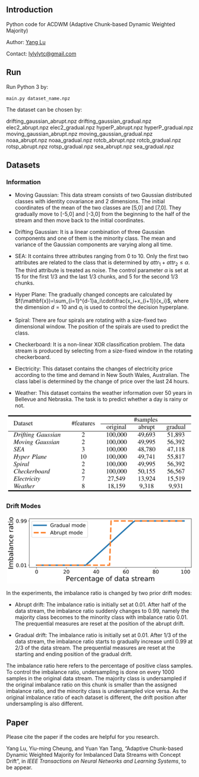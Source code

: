 ## Introduction

Python code for ACDWM (Adaptive Chunk-based Dynamic Weighted Majority)

Author: [Yang Lu](https://jasonyanglu.github.io/)

Contact: lylylytc@gmail.com

## Run

Run Python 3 by:

```shell
main.py dataset_name.npz
```

The dataset can be chosen by:

drifting_gaussian_abrupt.npz
drifting_gaussian_gradual.npz
elec2_abrupt.npz
elec2_gradual.npz
hyperP_abrupt.npz
hyperP_gradual.npz
moving_gaussian_abrupt.npz
moving_gaussian_gradual.npz
noaa_abrupt.npz
noaa_gradual.npz
rotcb_abrupt.npz
rotcb_gradual.npz
rotsp_abrupt.npz
rotsp_gradual.npz
sea_abrupt.npz
sea_gradual.npz

## Datasets 

### Information

* Moving Gaussian: This data stream consists of two Gaussian distributed classes with identity covariance and 2 dimensions. The initial coordinates of the mean of the two classes are [5,0] and [7,0]. They gradually move to [-5,0] and [-3,0] from the beginning to the half of the stream and then move back to the initial coordinates.

* Drifting Gaussian: It is a linear combination of three Gaussian components and one of them is the minority class. The mean and variance of the Gaussian components are varying along all time.

* SEA: It contains three attributes ranging from 0 to 10. Only the first two attributes are related to the class that is determined by $attr_1+attr_2\le \alpha$. The third attribute is treated as noise. The control parameter $\alpha$ is set at 15 for the first 1/3 and the last 1/3 chunks, and 5 for the second 1/3 chunks.

* Hyper Plane: The gradually changed concepts are calculated by $f(\mathbf{x})=\sum_{i=1}^{d-1}a_i\cdot\frac{x_i+x_{i+1}}{x_i}$, where the dimension $d=10$ and $a_i$ is used to control the decision hyperplane.

* Spiral: There are four spirals are rotating with a size-fixed two dimensional window. The position of the spirals are used to predict the class.

* Checkerboard: It is a non-linear XOR classification problem. The data stream is produced by selecting from a size-fixed window in the rotating checkerboard.

* Electricity: This dataset contains the changes of electricity price according to the time and demand in New South Wales, Australian. The class label is determined by the change of price over the last 24 hours.

* Weather: This dataset contains the weather information over 50 years in Bellevue and Nebraska. The task is to predict whether a day is rainy or not.

<p align="center">
  <img src="./README.assets/image-20190830143305580.png" width="500"/>
</p>

### Drift Modes

<p align="center">
  <img src="./README.assets/image-20190830143415142.png" width="500"/>
</p>

In the experiments, the imbalance ratio is changed by two prior drift modes:

* Abrupt drift: The imbalance ratio is initially set at 0.01. After half of the data stream, the imbalance ratio suddenly changes to 0.99, namely the majority class becomes to the minority class with imbalance ratio 0.01. The prequential measures are reset at the position of the abrupt drift.

* Gradual drift: The imbalance ratio is initially set at 0.01. After 1/3 of the data stream, the imbalance ratio starts to gradually increase until 0.99 at 2/3 of the data stream. The prequential measures are reset at the starting and ending position of the gradual drift.

The imbalance ratio here refers to the percentage of positive class samples. To control the imbalance ratio, undersampling is done on every 1000 samples in the original data stream. The majority class is undersampled if the original imbalance ratio on this chunk is smaller than the assigned imbalance ratio, and the minority class is undersampled vice versa. As the original imbalance ratio of each dataset is different, the drift position after undersampling is also different.



## Paper

Please cite the paper if the codes are helpful for you research.

Yang Lu, Yiu-ming Cheung, and Yuan Yan Tang, “Adaptive Chunk-based Dynamic Weighted Majority for Imbalanced Data Streams with Concept Drift”, in *IEEE Transactions on Neural Networks and Learning Systems*, to be appear.